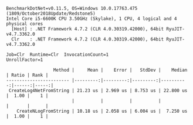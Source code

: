 
    BenchmarkDotNet=v0.11.5, OS=Windows 10.0.17763.475 (1809/October2018Update/Redstone5)
    Intel Core i5-6600K CPU 3.50GHz (Skylake), 1 CPU, 4 logical and 4 physical cores
      [Host] : .NET Framework 4.7.2 (CLR 4.0.30319.42000), 64bit RyuJIT-v4.7.3362.0
      Clr    : .NET Framework 4.7.2 (CLR 4.0.30319.42000), 64bit RyuJIT-v4.7.3362.0

    Job=Clr  Runtime=Clr  InvocationCount=1  
    UnrollFactor=1  

                      Method |     Mean |    Error |   StdDev |    Median | Ratio | Rank |
    ------------------------ |---------:|---------:|---------:|----------:|------:|-----:|
     CreateLog4NetFromString | 21.23 us | 2.969 us | 8.753 us | 22.800 us |  1.00 |    1 |
                             |          |          |          |           |       |      |
        CreateNLogFromString | 10.18 us | 2.058 us | 6.004 us |  7.250 us |  1.00 |    1 |
